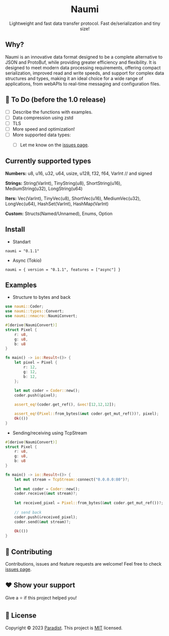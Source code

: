 <h1 align=center>Naumi</h1>
<p align=center>Lightweight and fast data transfer protocol. Fast de/serialization and tiny size!</p>

## Why?


Naumi is an innovative data format designed to be a complete alternative to JSON and ProtoBuf, while providing greater efficiency and flexibility. It is designed to meet modern data processing requirements, offering compact serialization, improved read and write speeds, and support for complex data structures and types, making it an ideal choice for a wide range of applications, from webAPIs to real-time messaging and configuration files.

## 📝 To Do (before the 1.0 release)

- [ ] Describe the functions with examples.
- [ ] Data compression using zstd
- [ ] TLS
- [ ] More speed and optimization!
- [ ] More supported data types:
  - [ ] Let me know on the [issues page](https://github.com/Paradist/naumi/issues).


## Currently supported types

 **Numbers:** u8, u16, u32, u64, usize, u128, f32, f64, VarInt // and signed
 
 **Strings:** String(VarInt), TinyString(u8), ShortString(u16), MediumString(u32), LongString(u64) 
 
 **Iters:** Vec(VarInt), TinyVec(u8), ShortVec(u16), MediumVec(u32), LongVec(u64), HashSet(VarInt), HashMap(VarInt)
 
 **Custom:** Structs(Named/Unnamed), Enums, Option

## Install

* Standart
```
naumi = "0.1.1"
```

* Async (Tokio)
```
naumi = { version = "0.1.1", features = ["async"] }
```


## Examples


 * Structure to bytes and back
```rust
use naumi::Coder;
use naumi::types::Convert;
use naumi::nmacro::NaumiConvert;

#[derive(NaumiConvert)]
struct Pixel {
    r: u8,
    g: u8,
    b: u8
}

fn main() -> io::Result<()> {
    let pixel = Pixel {
        r: 12,
        g: 12,
        b: 12,
    };
    
    let mut coder = Coder::new();
    coder.push(&pixel);

    assert_eq!(coder.get_ref(), &vec![12,12,12]);

    assert_eq!(Pixel::from_bytes(&mut coder.get_mut_ref())?, pixel);
    Ok(())
}
```


 * Sending/receiving using TcpStream
```rust
#[derive(NaumiConvert)]
struct Pixel {
    r: u8,
    g: u8,
    b: u8
}

fn main() -> io::Result<()> {
    let mut stream = TcpStream::connect("0.0.0.0:80")?;
    
    let mut coder = Coder::new();
    coder.receive(&mut stream)?;
    
    let received_pixel = Pixel::from_bytes(&mut coder.get_mut_ref())?;
    
    // send back
    coder.push(&received_pixel);
    coder.send(&mut stream)?;
    
    Ok(())
}
```
## 🤝 Contributing

Contributions, issues and feature requests are welcome!
Feel free to check [issues page](https://github.com/Paradist/naumi/issues).

## ❤️ Show your support

Give a ⭐️ if this project helped you!

## 📝 License

Copyright © 2023 [Paradist](https://github.com/Paradist).
This project is [MIT](LICENSE) licensed.
